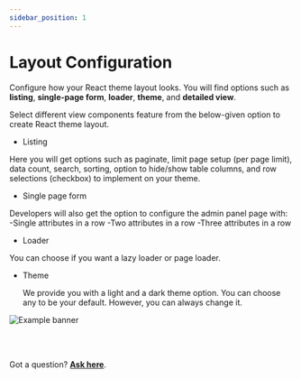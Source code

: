 ```yaml
---
sidebar_position: 1
---
```


# Layout Configuration

Configure how your React theme layout looks. You will find options such as **listing**, **single-page form**, **loader**, **theme**, and **detailed view**.

Select different view components feature from the below-given option to create React theme layout. 

- <e className="hightlight">Listing</e>

 Here you will get options such as paginate, limit page setup (per page limit), data count, search, sorting, option to hide/show table columns, and row selections (checkbox) to implement on your theme.

- <e className="hightlight">Single page form</e>

 
 Developers will also get the option to configure the admin panel page with:
-Single attributes in a row
-Two attributes in a row
-Three attributes in a row

- <e className="hightlight">Loader</e>

 You can choose if you want a lazy loader or page loader. 

- <e className="hightlight">Theme</e>

    We provide you with a light and a dark theme option. You can choose any to be your default. However, you can always change it.

![Example banner](./images/layout.gif)


<br/>
<br/>

Got a question? [**Ask here**](https://discord.com/invite/rFMnCG5MZ7).